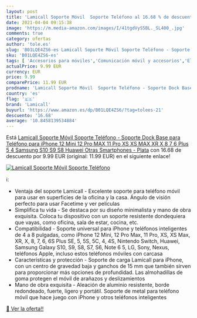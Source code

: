 ```yaml
---
layout: post
title: 'Lamicall Soporte Móvil  Soporte Teléfono al 16.68 % de descuento'
date: 2021-04-04 09:15:38
image: 'https://m.media-amazon.com/images/I/41tgdVyS5BL._SL400_.jpg'
comments: true
category: ofertas
author: 'tole.es'
slug: 'B01LQE4ZS6-es Lamicall Soporte Móvil Soporte Teléfono - Soporte Dock...'
sku: 'B01LQE4ZS6-es'
tags: [ 'Accesorios para móviles','Comunicación móvil y accesorios','Electrónica','Soportes para móviles','iphone','lamicall', ]
actualPrice: 9.99 EUR
currency: EUR
price: 9.99
comparePrice: 11.99 EUR
prodname: 'Lamicall Soporte Móvil  Soporte Teléfono - Soporte Dock Base para Teléfono para iPhone 12 Mini  12 Pro MAX  11 Pro  XS XS MAX XR X 8 7 6 Plus 5 4  Samsung S10 S9 S8  Huawei  Otras Smartphones - Plata'
country: 'es'
flag: '🇪🇸'
brand: 'Lamicall'
buyurl: 'https://www.amazon.es/dp/B01LQE4ZS6/?tag=tolees-21'
descuento: '16.68'
average: '10.8458139534884'
---
```


Está [Lamicall Soporte Móvil  Soporte Teléfono - Soporte Dock Base para Teléfono para iPhone 12 Mini  12 Pro MAX  11 Pro  XS XS MAX XR X 8 7 6 Plus 5 4  Samsung S10 S9 S8  Huawei  Otras Smartphones - Plata](https://www.amazon.es/dp/B01LQE4ZS6/?tag=tolees-21) con 16.68 de descuento por 9.99 EUR (original: 11.99 EUR) en el siguiente enlace!

[![Lamicall Soporte Móvil  Soporte Teléfono](https://m.media-amazon.com/images/I/41tgdVyS5BL._SL400_.jpg)](https://www.amazon.es/dp/B01LQE4ZS6/?tag=tolees-21)

ℹ️:

- Ventaja del soporte Lamicall - Excelente soporte para teléfono móvil para usar en superficies de la oficina y la casa. Ángulo de visión perfecto para usar Facetime y ver películas
- Simplifica tu vida - Se destaca por su diseño minimalista y mano de obra exquisita. Coloca tu dispositivo con un soporte resistente dondequiera que vayas, como oficina, sala de estar, cocina, etc.
- Compatibilidad - Soporte universal para iPhone y teléfonos inteligentes de 4 a 8 pulgadas, como iPhone 12 Mini, 12 Pro Max, 11 Pro, XS, XS Max, XR, X, 8, 7, 6, 6S Plus SE, 5, 5S, 5C, 4, 4S, Nintendo Switch, Huawei, Samsung Galaxy S10, S9, S8, S7, S6, Note 6 5, LG, Sony, Nexus, teléfonos Apple, incluso estos teléfonos móviles con carcasa
- Características y protección - Soporte de carga Lamicall para iPhone, con un centro de gravedad baja y ganchos de 15 mm que también sirven para proporcionar más opciones de profundidad. Las almohadillas de goma protegen el móvil de arañazos y deslizamientos
- Mano de obra exquisita - Aleación de aluminio resistente, borde redondeado, fuerte, ligero y portátil. Soporte de metal para teléfono móvil que hace juego con iPhone y otros teléfonos inteligentes

[🛒 Ver la oferta!!](https://www.amazon.es/dp/B01LQE4ZS6/?tag=tolees-21)
